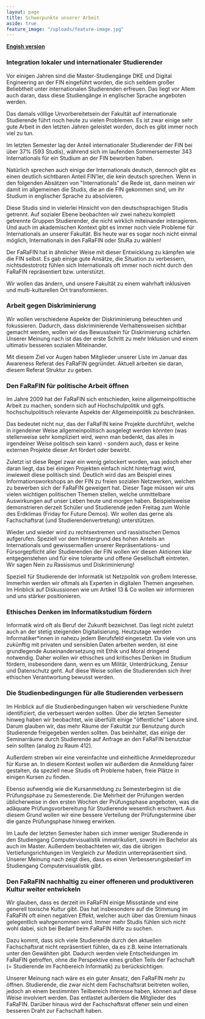 ```yaml
---
layout: page
title: Schwerpunkte unserer Arbeit
aside: true
feature_image: "/uploads/feature-image.jpg"
---
```


**[Engish version](/focus)**

### Integration lokaler und internationaler Studierender

Vor einigen Jahren sind die Master-Studiengänge DKE und Digital Engineering an der FIN eingeführt worden, die sich seitdem großer Beliebtheit unter internationalen Studierenden erfreuen. Das liegt vor Allem auch daran, dass diese Studiengänge in englischer Sprache angeboten werden.

Das damals völlige Unvorbereitetsein der Fakultät auf internationale Studierende führt noch heute zu vielen Problemen. Es ist zwar einige sehr gute Arbeit in den letzten Jahren geleistet worden, doch es gibt immer noch viel zu tun.

Im letzten Semester lag der Anteil internationaler Studierender der FIN bei über 37% (593 Studis), während sich im laufenden Sommersemester 343 Internationals für ein Studium an der FIN beworben haben.

Natürlich sprechen auch einige der Internationals deutsch, dennoch gibt es einen deutlich sichtbaren Anteil FIN'ler, die kein deutsch sprechen. Wenn in den folgenden Absätzen von "Internationals" die Rede ist, dann meinen wir damit im allgemeinen die Studis, die an die FIN gekommen sind, um ihr Studium in englischer Sprache zu absolvieren.

Diese Studis sind in vielerlei Hinsicht von den deutschsprachigen Studis getrennt. Auf sozialer Ebene beobachten wir zwei nahezu komplett getrennte Gruppen Studierender, die nicht wirklich miteinander interagieren. Und auch im akademischen Kontext gibt es immer noch viele Probleme für Internationals an unserer Fakultät. Bis heute war es sogar noch nicht einmal möglich, Internationals in den FaRaFIN oder StuRa zu wählen!

Der FaRaFIN hat in ähnlicher Weise mit dieser Entwicklung zu kämpfen wie die FIN selbst. Es gab einige gute Ansätze, die Situation zu verbessern, nichtsdestotrotz fühlen sich Internationals oft immer noch nicht durch den FaRaFIN repräsentiert bzw. unterstützt.

Wir wollen das ändern, und unsere Fakultät zu einem wahrhaft inklusiven und multi-kulturellen Ort transformieren.

### Arbeit gegen Diskriminierung

Wir wollen verschiedene Aspekte der Diskriminierung beleuchten und fokussieren. Dadurch, dass diskriminierende Verhaltensweisen sichtbar gemacht werden, wollen wir das Bewusstsein für Diskrimierung schärfen. Unserer Meinung nach ist das der erste Schritt zu mehr Inklusion und einem ultimativ besseren sozialen Miteinander.

Mit diesem Ziel vor Augen haben Mitglieder unserer Liste im Januar das Awareness Referat des FaRaFIN gegründet. Aktuell arbeiten sie daran, diesem Referat Struktur zu geben.

### Den FaRaFIN für politische Arbeit öffnen

Im Jahre 2009 hat der FaRaFIN sich entschieden, keine allgemeinpolitische Arbeit zu machen, sondern sich auf Hochschulpolitik und ggfs. hochschulpolitisch relevante Aspekte der Allgemeinpolitik zu beschränken.

Das bedeutet nicht nur, das der FaRaFIN keine Projekte durchführt, welche in irgendeiner Weise allgemeinpolitisch ausgelegt werden könnten (was stellenweise sehr kompliziert wird, wenn man bedenkt, das alles in irgendeiner Weise politisch sein kann) - sondern auch, dass er keine externen Projekte dieser Art fördert oder bewirbt.

Zuletzt ist diese Regel zwar ein wenig gelockert worden, was jedoch eher daran liegt, das bei einigen Projekten einfach nicht hinterfragt wird, inwieweit diese politisch sind. Deutlich wird das am Beispiel eines Informationsworkshops an der FIN zu freien sozialen Netzwerken, welchen zu bewerben sich der FaRaFIN geweigert hat.
Dieser Tage müssen wir uns vielen wichtigen politischen Themen stellen, welche unmittelbare Auswirkungen auf unser Leben heute und morgen haben. Beispielsweise demonstrieren derzeit Schüler und Studierende jeden Freitag zum Wohle des Erdklimas (Friday for Future Demos). Wir wollen das gerne als Fachschaftsrat (und Studierendenvertretung) unterstützen.

Wieder und wieder wird zu rechtsextremen und rassistischen Demos aufgerufen. Speziell vor dem Hintergrund des hohen Anteils an Internationals und gewissermaßen unserer Repräsentations- und Fürsorgepflicht aller Studierenden der FIN wollen wir diesen Aktionen klar entgegenstehen und für eine tolerante und offene Gesellschaft eintreten. Wir sagen Nein zu Rassismus und Diskriminierung!

Speziell für Studierende der Informatik ist Netzpolitik von großem Interesse. Immerhin werden wir oftmals als Experten in digitalen Themen angesehen. Im Hinblick auf Diskussionen wie um Artikel 13 & Co wollen wir informieren und uns stärker positionieren.

### Ethisches Denken im Informatikstudium fördern

Informatik wird oft als Beruf der Zukunft bezeichnet. Das liegt nicht zuletzt auch an der stetig steigenden Digitalisierung. Heutzutage werden Informatiker\*innen in nahezu jedem Berufsfeld eingesetzt. Da viele von uns zukünftig mit privaten und sensiblen Daten arbeiten werden, ist eine grundlegende Auseinandersetzung mit Ethik und Moral dringend notwendig. Daher wollen wir ethisches und kritisches Denken im Studium fördern, insbesondere dann, wenn es um Militär, Unterdrückung, Zensur und Datenschutz geht. Auf diese Weise sollen die Studierenden sich ihrer ethischen Verantwortung bewusst werden.

### Die Studienbedingungen für alle Studierenden verbessern

Im Hinblick auf die Studienbedingungen haben wir verschiedene Punkte identifiziert, die verbessert werden sollten. Über die letzten Semester hinweg haben wir beobachtet, wie überfüllt einige "öffentliche" Labore sind. Darum glauben wir, das mehr Räume der Fakultät zur Benutzung durch Studierende freigegeben werden sollten. Das beinhaltet, das einige der Seminarräume durch Studierende auf Anfrage an den FaRaFIN benutzbar sein sollten (analog zu Raum 412).

Außerdem streben wir eine vereinfachte und einheitliche Anmeldeprozedur für Kurse an. In diesem Kontext wollen wir außerdem die Anmeldung fairer gestalten, da speziell neue Studis oft Probleme haben, freie Plätze in einigen Kursen zu finden.

Ebenso aufwendig wie die Kursanmeldung zu Semesterbeginn ist die Prüfungsphase zu Semesterende. Die Mehrheit der Prüfungen werden üblicherweise in den ersten Wochen der Prüfungsphase angeboten, was die adäquate Prüfungsvorbereitung für Studierende wesentlich erschwert. Aus diesem Grund wollen wir eine bessere Verteilung der Prüfungstermine über die ganze Prüfungsphase hinweg erwirken.

Im Laufe der letzten Semester haben sich immer weniger Studierende in den Studiengang Computervisualistik immatrikuliert, sowohl im Bachelor als auch im Master. Außerdem beobachteten wir, das die übrigen Vertiefungsrichtungen im Vergleich zur Medizin unterrepräsentiert sind. Unserer Meinung nach zeigt dies, dass es einen Verbesserungsbedarf im Studiengang Computervisualistik gibt.

### Den FaRaFIN nachhaltig zu einer offeneren und produktiveren Kultur weiter entwickeln

Wir glauben, dass es derzeit im FaRaFIN einige Missstände und eine generell toxische Kultur gibt. Das hat insbesondere auf die Stimmung im FaRaFIN oft einen negativen Effekt, welcher auch über das Gremium hinaus gelegentlich wahrgenommen wird. Immer mehr Studis fühlen sich nicht wohl dabei, sich bei Bedarf beim FaRaFIN Hilfe zu suchen.

Dazu kommt, dass sich viele Studierende durch den aktuellen Fachschaftsrat nicht repräsentiert fühlen, da es z.B. keine Internationals unter den Gewählten gibt. Dadurch werden viele Entscheidungen im FaRaFIN getroffen, ohne die Perspektive eines großen Teils der Fachschaft (= Studierende im Fachbereich Informatik) zu berücksichtigen.

Unserer Meinung nach wäre es ein guter Ansatz, den FaRaFIN mehr zu öffnen. Studierende, die zwar nicht dem Fachschaftsrat beitreten wollen, jedoch an einem bestimmten Teilbereich Interesse haben, können auf diese Weise involviert werden. Das entlastet außerdem die Mitglieder des FaRaFIN. Darüber hinaus wird der Fachschaftsrat offener sein und einen besseren Draht zur Fachschaft haben.
